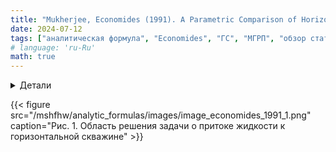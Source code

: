 ```yaml
---
title: "Mukherjee, Economides (1991). A Parametric Comparison of Horizontal and Vertical Well Performance"
date: 2024-07-12
tags: ["аналитическая формула", "Economides", "ГС", "МГРП", "обзор статьи"]
# language: 'ru-Ru'
math: true
---
```



<details>
<summary>Детали</summary>
<dl>
    <dt><b>авторы</b>: Hemanta Mukherjee, Michael J. Economides</dt>    
    <dt><b>Название</b>: A Parametric Comparison of Horizontal and Vertical Well Performance </dt>
    <dt><b>год</b>: 1991</dt>
    <dt><b>doi</b>: <a href ="https://doi.org/10.2118/18303-PA">Cсылка</a></dt>
</dl>
</details>

{{< figure src="/mshfhw/analytic_formulas/images/image_economides_1991_1.png" caption="Рис. 1. Область решения задачи о притоке жидкости к горизонтальной скважине" >}}
